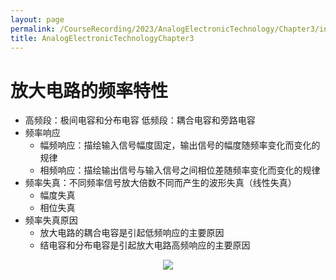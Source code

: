 ```yaml
---
layout: page
permalink: /CourseRecording/2023/AnalogElectronicTechnology/Chapter3/index.html
title: AnalogElectronicTechnologyChapter3
---
```


# 放大电路的频率特性

- 高频段：极间电容和分布电容
低频段：耦合电容和旁路电容
- 频率响应
    - 幅频响应：描绘输入信号幅度固定，输出信号的幅度随频率变化而变化的规律
    - 相频响应：描绘输出信号与输入信号之间相位差随频率变化而变化的规律
- 频率失真：不同频率信号放大倍数不同而产生的波形失真（线性失真）
    - 幅度失真
    - 相位失真
- 频率失真原因
    - 放大电路的耦合电容是引起低频响应的主要原因
    - 结电容和分布电容是引起放大电路高频响应的主要原因

<div style="display: flex; justify-content: center;">
  <img src="https://cryoushiwo.oss-cn-hangzhou.aliyuncs.com/images/202409071351908.jpg" style="max-width: 80%; height: auto;">
</div><br>